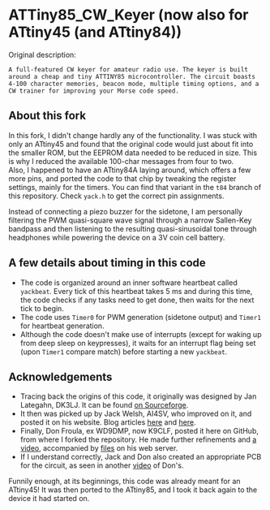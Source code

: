# ATTiny85_CW_Keyer (now also for ATtiny45 (and ATtiny84))
Original description:  
```
A full-featured CW keyer for amateur radio use. The keyer is built around a cheap and tiny ATTINY85 microcontroller. The circuit boasts 4-100 character memories, beacon mode, multiple timing options, and a CW trainer for improving your Morse code speed.
```

## About this fork
In this fork, I didn't change hardly any of the functionality. I was stuck with only an ATtiny45 and found that the original code would just about fit into the smaller ROM, but the EEPROM data needed to be reduced in size. This is why I reduced the available 100-char messages from four to two.  
Also, I happened to have an ATtiny84A laying around, which offers a few more pins, and ported the code to that chip by tweaking the register settings, mainly for the timers. You can find that variant in the `t84` branch of this repository. Check `yack.h` to get the correct pin assignments.

Instead of connecting a piezo buzzer for the sidetone, I am personally filtering the PWM quasi-square wave signal through a narrow Sallen-Key bandpass and then listening to the resulting quasi-sinusoidal tone through headphones while powering the device on a 3V coin cell battery.

## A few details about timing in this code
- The code is organized around an inner software heartbeat called `yackbeat`. Every tick of this heartbeat takes 5 ms and during this time, the code checks if any tasks need to get done, then waits for the next tick to begin.
- The code uses `Timer0` for PWM generation (sidetone output) and `Timer1` for heartbeat generation.
- Although the code doesn't make use of interrupts (except for waking up from deep sleep on keypresses), it waits for an interrupt flag being set (upon `Timer1` compare match) before starting a new `yackbeat`.

## Acknowledgements
- Tracing back the origins of this code, it originally was designed by Jan Lategahn, DK3LJ. It can be found [on Sourceforge](https://yack.sourceforge.net/).
- It then was picked up by Jack Welsh, AI4SV, who improved on it, and posted it on his website. Blog articles [here](https://blog.templaro.com/a-tiny-and-open-source-cw-keyer/) and [here](https://blog.templaro.com/jackyack-rev-a/).
- Finally, Don Froula, ex WD9DMP, now K9CLF, posted it here on GitHub, from where I forked the repository. He made further refinements and [a video](https://www.youtube.com/watch?v=Ol6krttaOy0), accompanied by [files](https://projectmf.net/keyer/) on his web server.
- If I understand correctly, Jack and Don also created an appropriate PCB for the circuit, as seen in another [video](https://www.youtube.com/watch?v=odJTkdFPuio) of Don's.

Funnily enough, at its beginnings, this code was already meant for an ATtiny45! It was then ported to the ATtiny85, and I took it back again to the device it had started on.

